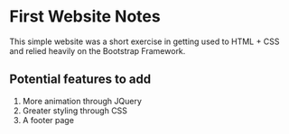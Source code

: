 # First Website Notes
This simple website was a short exercise in getting used to HTML + CSS  
and relied heavily on the Bootstrap Framework.  

## Potential features to add  
1. More animation through JQuery  
2. Greater styling through CSS  
3. A footer page  
